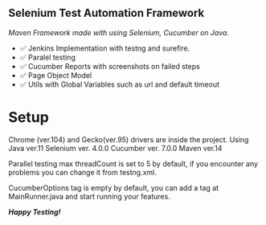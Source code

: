 

## Selenium Test Automation Framework



*Maven Framework made with using Selenium, Cucumber on Java.*

 - ✅ Jenkins Implementation with testng and surefire.
 - ✅ Paralel testing
 - ✅ Cucumber Reports with screenshots on failed steps
 - ✅ Page Object Model
 - ✅ Utils with Global Variables such as url and default timeout

# Setup

Chrome (ver.104) and Gecko(ver.95) drivers are inside the project.
Using Java ver.11
Selenium ver. 4.0.0
Cucumber ver. 7.0.0
Maven ver.14

Parallel testing max threadCount is set to 5 by default, if you encounter any problems you can change it from testng.xml.

CucumberOptions tag is empty by default, you can add a tag at MainRunner.java and start running your features.

***Happy Testing!***
